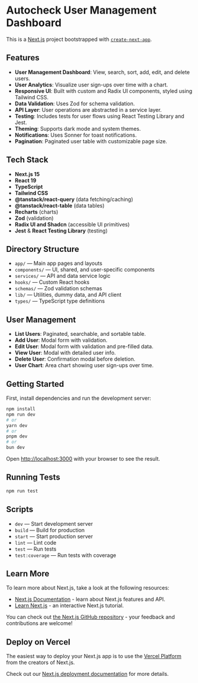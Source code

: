 # Autocheck User Management Dashboard

This is a [Next.js](https://nextjs.org) project bootstrapped with [`create-next-app`](https://nextjs.org/docs/app/api-reference/cli/create-next-app).

## Features

- **User Management Dashboard**: View, search, sort, add, edit, and delete users.
- **User Analytics**: Visualize user sign-ups over time with a chart.
- **Responsive UI**: Built with custom and Radix UI components, styled using Tailwind CSS.
- **Data Validation**: Uses Zod for schema validation.
- **API Layer**: User operations are abstracted in a service layer.
- **Testing**: Includes tests for user flows using React Testing Library and Jest.
- **Theming**: Supports dark mode and system themes.
- **Notifications**: Uses Sonner for toast notifications.
- **Pagination**: Paginated user table with customizable page size.

## Tech Stack

- **Next.js 15**
- **React 19**
- **TypeScript**
- **Tailwind CSS**
- **@tanstack/react-query** (data fetching/caching)
- **@tanstack/react-table** (data tables)
- **Recharts** (charts)
- **Zod** (validation)
- **Radix UI and Shadcn** (accessible UI primitives)
- **Jest** & **React Testing Library** (testing)

## Directory Structure

- `app/` — Main app pages and layouts
- `components/` — UI, shared, and user-specific components
- `services/` — API and data service logic
- `hooks/` — Custom React hooks
- `schemas/` — Zod validation schemas
- `lib/` — Utilities, dummy data, and API client
- `types/` — TypeScript type definitions

## User Management

- **List Users**: Paginated, searchable, and sortable table.
- **Add User**: Modal form with validation.
- **Edit User**: Modal form with validation and pre-filled data.
- **View User**: Modal with detailed user info.
- **Delete User**: Confirmation modal before deletion.
- **User Chart**: Area chart showing user sign-ups over time.

## Getting Started

First, install dependencies and run the development server:

```bash
npm install
npm run dev
# or
yarn dev
# or
pnpm dev
# or
bun dev
```

Open [http://localhost:3000](http://localhost:3000) with your browser to see the result.

## Running Tests

```bash
npm run test
```

## Scripts

- `dev` — Start development server
- `build` — Build for production
- `start` — Start production server
- `lint` — Lint code
- `test` — Run tests
- `test:coverage` — Run tests with coverage

## Learn More

To learn more about Next.js, take a look at the following resources:

- [Next.js Documentation](https://nextjs.org/docs) - learn about Next.js features and API.
- [Learn Next.js](https://nextjs.org/learn) - an interactive Next.js tutorial.

You can check out [the Next.js GitHub repository](https://github.com/vercel/next.js) - your feedback and contributions are welcome!

## Deploy on Vercel

The easiest way to deploy your Next.js app is to use the [Vercel Platform](https://vercel.com/new?utm_medium=default-template&filter=next.js&utm_source=create-next-app&utm_campaign=create-next-app-readme) from the creators of Next.js.

Check out our [Next.js deployment documentation](https://nextjs.org/docs/app/building-your-application/deploying) for more details.
